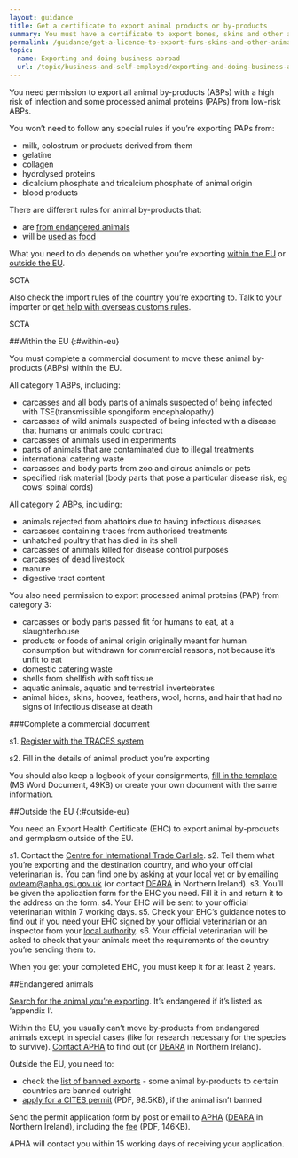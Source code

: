 ```yaml
---
layout: guidance
title: Get a certificate to export animal products or by-products
summary: You must have a certificate to export bones, skins and other animal by-products.
permalink: /guidance/get-a-licence-to-export-furs-skins-and-other-animal-products.html
topic:
  name: Exporting and doing business abroad
  url: /topic/business-and-self-employed/exporting-and-doing-business-abroad.html
---
```


You need permission to export all animal by-products (ABPs) with a high risk of infection and some processed animal proteins (PAPs) from low-risk ABPs.

You won’t need to follow any special rules if you’re exporting PAPs from:

* milk, colostrum or products derived from them
* gelatine
* collagen
* hydrolysed proteins
* dicalcium phosphate and tricalcium phosphate of animal origin
* blood products 

There are different rules for animal by-products that:

- are [from endangered animals](#endangered-animals)
- will be [used as food](/guidance/get-a-licence-to-export-food-and-agricultural-products.html)

What you need to do depends on whether you’re exporting [within the EU](#within-eu) or [outside the EU](#outside-eu).

$CTA

Also check the import rules of the country you’re exporting to. Talk to your importer or [get help with overseas customs rules](/answer/choosing-export-market-ukti.html).

$CTA

##Within the EU
{:#within-eu}

You must complete a commercial document to move these animal by-products (ABPs) within the EU.

All category 1 ABPs, including:

* carcasses and all body parts of animals suspected of being infected with TSE(transmissible spongiform encephalopathy)
* carcasses of wild animals suspected of being infected with a disease that humans or animals could contract
* carcasses of animals used in experiments
* parts of animals that are contaminated due to illegal treatments
* international catering waste
* carcasses and body parts from zoo and circus animals or pets
* specified risk material (body parts that pose a particular disease risk, eg cows’ spinal cords)

All category 2 ABPs, including:

* animals rejected from abattoirs due to having infectious diseases
* carcasses containing traces from authorised treatments
* unhatched poultry that has died in its shell
* carcasses of animals killed for disease control purposes
* carcasses of dead livestock
* manure
* digestive tract content

You also need permission to export processed animal proteins (PAP) from category 3:

* carcasses or body parts passed fit for humans to eat, at a slaughterhouse
* products or foods of animal origin originally meant for human consumption but withdrawn for commercial reasons, not because it’s unfit to eat
* domestic catering waste
* shells from shellfish with soft tissue
* aquatic animals, aquatic and terrestrial invertebrates
* animal hides, skins, hooves, feathers, wool, horns, and hair that had no signs of infectious disease at death

###Complete a commercial document

s1. [Register with the TRACES system](https://webgate.ec.europa.eu/sanco/traces/registration/open.do)

s2. Fill in the details of animal product you’re exporting 

You should also keep a logbook of your consignments, [fill in the template](https://www.gov.uk/government/uploads/system/uploads/attachment_data/file/425368/logbook-templates.doc) (MS Word Document, 49KB) or create your own document with the same information.

##Outside the EU
{:#outside-eu}

You need an Export Health Certificate (EHC) to export animal by-products and germplasm outside of the EU. 

s1. Contact the [Centre for International Trade Carlisle](https://www.gov.uk/government/uploads/system/uploads/attachment_data/file/491835/contacts-international-trade.pdf).
s2. Tell them what you’re exporting and the destination country, and who your official veterinarian is. You can find one by asking at your local vet or by emailing ovteam@apha.gsi.gov.uk (or contact [DEARA](https://www.daera-ni.gov.uk/contact) in Northern Ireland).
s3. You’ll be given the application form for the EHC you need. Fill it in and return it to the address on the form.
s4. Your EHC will be sent to your official veterinarian within 7 working days.
s5. Check your EHC’s guidance notes to find out if you need your EHC signed by your official veterinarian or an inspector from your [local authority](https://www.gov.uk/find-local-council).
s6. Your official veterinarian will be asked to check that your animals meet the requirements of the country you’re sending them to.

When you get your completed EHC, you must keep it for at least 2 years.



##Endangered animals

[Search for the animal you’re exporting](http://www.speciesplus.net/). It’s endangered if it’s listed as ‘appendix I’.

Within the EU, you usually can’t move by-products from endangered animals except in special cases (like for research necessary for the species to survive). [Contact APHA](http://www.gov.uk/government/organisations/animal-and-plant-health-agency/about/access-and-opening) to find out (or [DEARA](https://www.dardni.gov.uk/contact) in Northern Ireland).

Outside the EU, you need to:

- check the [list of banned exports](https://cites.org/eng/resources/ref/suspend.php) - some animal by-products to certain countries are banned outright
- [apply for a CITES permit](https://www.gov.uk/government/uploads/system/uploads/attachment_data/file/423417/form-fed0172.pdf) (PDF, 98.5KB), if the animal isn’t banned

Send the permit application form by post or email to [APHA](https://govuk-import-export.herokuapp.com/guidance/get-a-licence-to-export-circus-endangered-research-animals.html#contacts) ([DEARA](https://www.dardni.gov.uk/contact) in Northern Ireland), including the [fee](https://www.gov.uk/government/uploads/system/uploads/attachment_data/file/355264/cites-ag-ct-01.pdf) (PDF, 146KB).

APHA will contact you within 15 working days of receiving your application.
